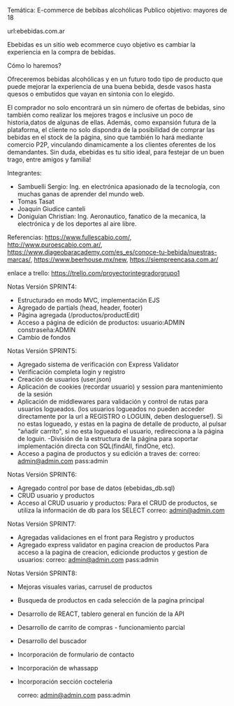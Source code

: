 
Temática: E-commerce de bebibas alcohólicas
Publico objetivo: mayores de 18

url:ebebidas.com.ar

Ebebidas es un sitio web ecommerce cuyo objetivo es cambiar la experiencia en la compra de bebidas.

Cómo lo haremos?

Ofreceremos bebidas alcohólicas y en un futuro todo tipo de producto que puede mejorar la experiencia de una 
buena bebida, desde vasos hasta quesos o embutidos que vayan en sintonia con lo elegido.

El comprador no solo encontrará un sin número de ofertas de bebidas, sino también como realizar los mejores tragos 
 e inclusive un poco de historia,datos de algunas de ellas.
Además, como expansión futura de la plataforma, el cliente no solo dispondra de la posibilidad de comprar
las bebidas en el stock de la página, sino que también lo hará mediante comercio P2P, vinculando dinamicamente a 
los clientes oferentes de los demandantes.
Sin duda, ebebidas es tu sitio ideal, para festejar de un buen trago, entre amigos y familia!

Integrantes:
- Sambuelli Sergio: Ing. en electrónica apasionado de la tecnología, con muchas ganas de aprender del mundo web.
- Tomas Tasat
- Joaquín Giudice canteli
- Doniguian Christian: Ing. Aeronautico, fanatico de la mecanica, la electrónica y de los deportes al aire libre.

Referencias:
https://www.fullescabio.com/,
http://www.puroescabio.com.ar/,
https://www.diageobaracademy.com/es_es/conoce-tu-bebida/nuestras-marcas/,
https://www.beerhouse.mx/new,
https://siempreencasa.com.ar/

enlace a trello: 
https://trello.com/proyectorintegradorgrupo1



Notas Versión SPRINT4:
 - Estructurado en modo MVC, implementación EJS
 - Agregado de partials (head, header, footer)
 - Página agregada (/productos/productEdit)
 - Acceso a página de edición de productos:
    usuario:ADMIN
    constraseña:ADMIN
 - Cambio de fondos

Notas Versión SPRINT5:
 - Agregado sistema de verificación con Express Validator
 - Verificación completa login y registro
 - Creación de usuarios (user.json)
 - Aplicación de cookies (recordar usuario) y session para mantenimiento de la sesión
 - Aplicación de middlewares para validación y control de rutas para usuarios logueados. (los usuarios logueados no pueden acceder directamente por la url a REGISTRO o LOGUIN, deben desloguerse!). Si no estas logueado, y estas en la pagina de detalle de producto, al pulsar "añadir carrito", si no esta logueado el usuario, redirecciona a la página de loguin.
 -División de la estructura de la página para soportar implementación directa con SQL(findAll, findOne, etc).
 - Acceso a pagina de productos y su edición a traves de:
 correo: admin@admin.com
 pass:admin

 Notas Versión SPRINT6:
 - Agregado control por base de datos (ebebidas_db.sql)
 - CRUD usuario y productos
 - Acceso al CRUD  usuario y productos:
 Para el CRUD de productos, se utiliza la información de db para los SELECT
 correo: admin@admin.com
 

  Notas Versión SPRINT7:
 - Agregadas validaciones en el front para Registro y productos
 - Agregado express validator en pagina creacion de productos
 Para acceso a la pagina de creacion, edicionde productos y gestion de usuarios:
   correo: admin@admin.com
   pass:admin


  Notas Versión SPRINT8:
 - Mejoras visuales varias, carrusel de productos
 - Busqueda de productos en cada selección de la pagina principal
 - Desarrollo de REACT, tablero general en función de la API
 - Desarrollo de carrito de compras - funcionamiento parcial
 - Desarrollo del buscador
 - Incorporación de formulario de contacto
 - Incorporación de whassapp
 - Incorporación sección cocteleria
 
   correo: admin@admin.com
   pass:admin

